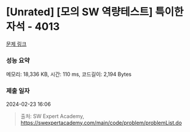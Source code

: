 # [Unrated] [모의 SW 역량테스트] 특이한 자석 - 4013 

[문제 링크](https://swexpertacademy.com/main/code/problem/problemDetail.do?contestProbId=AWIeV9sKkcoDFAVH) 

### 성능 요약

메모리: 18,336 KB, 시간: 110 ms, 코드길이: 2,194 Bytes

### 제출 일자

2024-02-23 16:06



> 출처: SW Expert Academy, https://swexpertacademy.com/main/code/problem/problemList.do